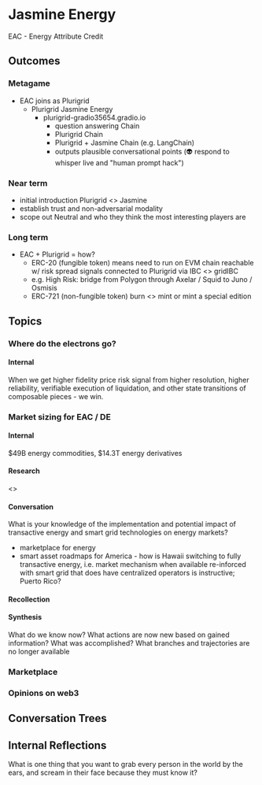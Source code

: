 # Jasmine Energy
EAC - Energy Attribute Credit
## Outcomes
### Metagame
- EAC joins as Plurigrid
  - Plurigrid Jasmine Energy
    - plurigrid-gradio35654.gradio.io
      - question answering Chain
      - Plurigrid Chain
      - Plurigrid + Jasmine Chain (e.g. LangChain)
      - outputs plausible conversational points
        (👽 respond to whisper live and "human prompt hack")
### Near term
- initial introduction Plurigrid <> Jasmine
- establish trust and non-adversarial modality
- scope out Neutral and who they think the most interesting players are
### Long term
- EAC + Plurigrid = how?
  - ERC-20 (fungible token) means need to run on EVM chain reachable w/ risk spread signals connected to Plurigrid via IBC <> gridIBC
  - e.g. High Risk: bridge from Polygon through Axelar / Squid to Juno / Osmisis
  - ERC-721 (non-fungible token) burn <> mint or mint a special edition
  
## Topics
### Where do the electrons go?
#### Internal
When we get higher fidelity price risk signal from higher resolution, higher reliability, verifiable execution of liquidation, and other state transitions of composable pieces - we win.
### Market sizing for EAC / DE
#### Internal
$49B energy commodities, $14.3T energy derivatives
#### Research
<>
#### Conversation
What is your knowledge of the implementation and potential impact of transactive energy and smart grid technologies on energy markets? 
- marketplace for energy
- smart asset roadmaps for America - how is Hawaii switching to fully transactive energy, i.e. market mechanism when available re-inforced with smart grid that does have centralized operators is instructive; Puerto Rico?
#### Recollection
#### Synthesis
What do we know now? What actions are now new based on gained information?
What was accomplished? What branches and trajectories are no longer available
### Marketplace
### Opinions on web3 
## Conversation Trees
## Internal Reflections
What is one thing that you want to grab every person in the world by the ears, and scream in their face because they must know it?
